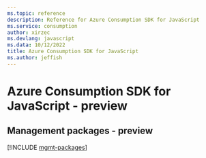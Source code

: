 ```yaml
---
ms.topic: reference
description: Reference for Azure Consumption SDK for JavaScript
ms.service: consumption
author: xirzec
ms.devlang: javascript
ms.data: 10/12/2022
title: Azure Consumption SDK for JavaScript
ms.author: jeffish
---
```

# Azure Consumption SDK for JavaScript - preview

## Management packages - preview
[!INCLUDE [mgmt-packages](consumption-mgmt-index.md)]